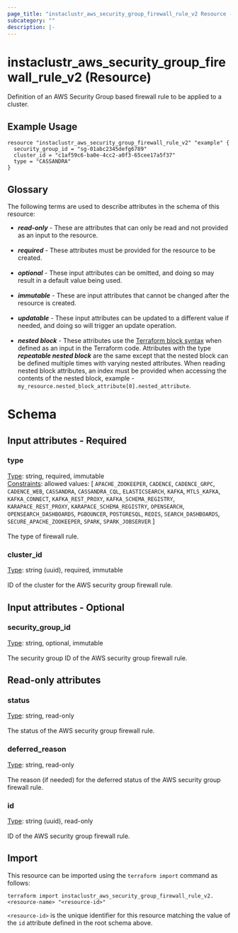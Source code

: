 ```yaml
---
page_title: "instaclustr_aws_security_group_firewall_rule_v2 Resource - terraform-provider-instaclustr"
subcategory: ""
description: |-
---
```


# instaclustr_aws_security_group_firewall_rule_v2 (Resource)
Definition of an AWS Security Group based firewall rule to be applied to a cluster.
## Example Usage
```
resource "instaclustr_aws_security_group_firewall_rule_v2" "example" {
  security_group_id = "sg-01abc2345defg6789"
  cluster_id = "c1af59c6-ba0e-4cc2-a0f3-65cee17a5f37"
  type = "CASSANDRA"
}
```
## Glossary
The following terms are used to describe attributes in the schema of this resource:
- **_read-only_** - These are attributes that can only be read and not provided as an input to the resource.<br><br>
- **_required_** - These attributes must be provided for the resource to be created.<br><br>
- **_optional_** - These input attributes can be omitted, and doing so may result in a default value being used.<br><br>
- **_immutable_** - These are input attributes that cannot be changed after the resource is created.<br><br>
- **_updatable_** - These input attributes can be updated to a different value if needed, and doing so will trigger an update operation.<br><br>
- **_nested block_** - These attributes use the [Terraform block syntax](https://www.terraform.io/language/attr-as-blocks) when defined as an input in the Terraform code. Attributes with the type **_repeatable nested block_** are the same except that the nested block can be defined multiple times with varying nested attributes. When reading nested block attributes, an index must be provided when accessing the contents of the nested block, example - `my_resource.nested_block_attribute[0].nested_attribute`.
# Schema
## Input attributes - Required
### type<br>
<ins>Type</ins>: string, required, immutable<br>
<ins>Constraints</ins>: allowed values: [ `APACHE_ZOOKEEPER`, `CADENCE`, `CADENCE_GRPC`, `CADENCE_WEB`, `CASSANDRA`, `CASSANDRA_CQL`, `ELASTICSEARCH`, `KAFKA`, `MTLS_KAFKA`, `KAFKA_CONNECT`, `KAFKA_REST_PROXY`, `KAFKA_SCHEMA_REGISTRY`, `KARAPACE_REST_PROXY`, `KARAPACE_SCHEMA_REGISTRY`, `OPENSEARCH`, `OPENSEARCH_DASHBOARDS`, `PGBOUNCER`, `POSTGRESQL`, `REDIS`, `SEARCH_DASHBOARDS`, `SECURE_APACHE_ZOOKEEPER`, `SPARK`, `SPARK_JOBSERVER` ]<br><br>The type of firewall rule.
### cluster_id<br>
<ins>Type</ins>: string (uuid), required, immutable<br>
<br>ID of the cluster for the AWS security group firewall rule.
## Input attributes - Optional
### security_group_id<br>
<ins>Type</ins>: string, optional, immutable<br>
<br>The security group ID of the AWS security group firewall rule.
## Read-only attributes
### status<br>
<ins>Type</ins>: string, read-only<br>
<br>The status of the AWS security group firewall rule.
### deferred_reason<br>
<ins>Type</ins>: string, read-only<br>
<br>The reason (if needed) for the deferred status of the AWS security group firewall rule.
### id<br>
<ins>Type</ins>: string (uuid), read-only<br>
<br>ID of the AWS security group firewall rule.
## Import
This resource can be imported using the `terraform import` command as follows:
```
terraform import instaclustr_aws_security_group_firewall_rule_v2.<resource-name> "<resource-id>"
```
`<resource-id>` is the unique identifier for this resource matching the value of the `id` attribute defined in the root schema above.
